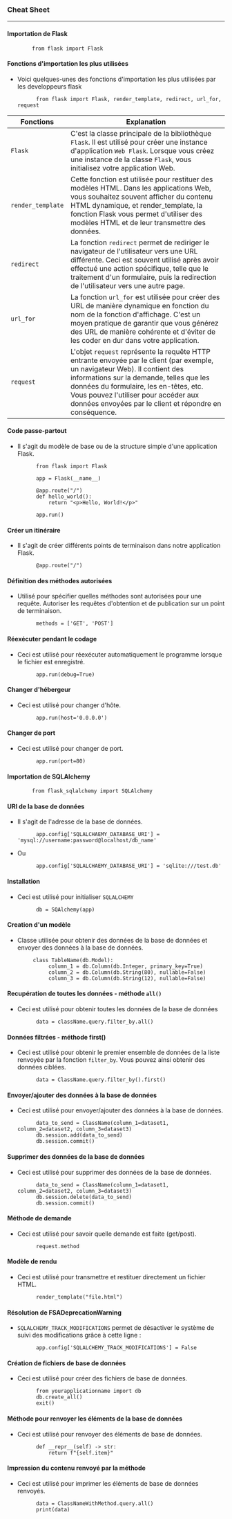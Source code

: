 ### **Cheat Sheet**
<hr>

#### **Importation de Flask**
            from flask import Flask

#### **Fonctions d'importation les plus utilisées**
+ Voici quelques-unes des fonctions d'importation les plus utilisées par les developpeurs flask

            from flask import Flask, render_template, redirect, url_for, request

| Fonctions         | Explanation                                                                                                                                                                                                                                                                                                          |
|-------------------|----------------------------------------------------------------------------------------------------------------------------------------------------------------------------------------------------------------------------------------------------------------------------------------------------------------------|
| `Flask`           | C'est la classe principale de la bibliothèque `Flask`. Il est utilisé pour créer une instance d'application `Web Flask`. Lorsque vous créez une instance de la classe `Flask`, vous initialisez votre application Web.                                                                                               |
| `render_template` | Cette fonction est utilisée pour restituer des modèles HTML. Dans les applications Web, vous souhaitez souvent afficher du contenu HTML dynamique, et render_template, la fonction Flask vous permet d'utiliser des modèles HTML et de leur transmettre des données.                                                 |
| `redirect`        | La fonction `redirect` permet de rediriger le navigateur de l'utilisateur vers une URL différente. Ceci est souvent utilisé après avoir effectué une action spécifique, telle que le traitement d'un formulaire, puis la redirection de l'utilisateur vers une autre page.                                           |
| `url_for`         | La fonction  `url_for` est utilisée pour créer des URL de manière dynamique en fonction du nom de la fonction d'affichage. C'est un moyen pratique de garantir que vous générez des URL de manière cohérente et d'éviter de les coder en dur dans votre application.                                                 |
| `request`         | L'objet `request` représente la requête HTTP entrante envoyée par le client (par exemple, un navigateur Web). Il contient des informations sur la demande, telles que les données du formulaire, les en-têtes, etc. Vous pouvez l'utiliser pour accéder aux données envoyées par le client et répondre en conséquence. |


#### **Code passe-partout**
+ Il s'agit du modèle de base ou de la structure simple d'une application Flask.

            from flask import Flask

            app = Flask(__name__)

            @app.route("/")
            def hello_world():
                return "<p>Hello, World!</p>"

            app.run()


#### **Créer un itinéraire**

+ Il s'agit de créer différents points de terminaison dans notre application Flask.

            @app.route("/")

#### **Définition des méthodes autorisées**
+ Utilisé pour spécifier quelles méthodes sont autorisées pour une requête. Autoriser les requêtes d'obtention et de publication sur un point de terminaison.

            methods = ['GET', 'POST']

#### **Réexécuter pendant le codage**
+ Ceci est utilisé pour réexécuter automatiquement le programme lorsque le fichier est enregistré.

            app.run(debug=True)

#### **Changer d'hébergeur**
+ Ceci est utilisé pour changer d'hôte.

            app.run(host='0.0.0.0')

#### **Changer de port**
+ Ceci est utilisé pour changer de port.

            app.run(port=80)

#### **Importation de SQLAlchemy**

            from flask_sqlalchemy import SQLAlchemy


#### **URI de la base de données**
+ Il s'agit de l'adresse de la base de données.
            
            app.config['SQLALCHAEMY_DATABASE_URI'] = 'mysql://username:password@localhost/db_name'
+ Ou

            app.config['SQLALCHAEMY_DATABASE_URI'] = 'sqlite:///test.db'


#### **Installation**

+ Ceci est utilisé pour initialiser `SQLALCHEMY`

            db = SQAlchemy(app)

#### **Creation d'un modèle**

+ Classe utilisée pour obtenir des données de la base de données et envoyer des données à la base de données.

           class TableName(db.Model):
                column_1 = db.Column(db.Integer, primary_key=True)
                column_2 = db.Column(db.String(80), nullable=False)
                column_3 = db.Column(db.String(12), nullable=False)
               
#### **Recupération de toutes les données - méthode `all()`**

+ Ceci est utilisé pour obtenir toutes les données de la base de données

            data = className.query.filter_by.all()

#### **Données filtrées - méthode first()**
+ Ceci est utilisé pour obtenir le premier ensemble de données de la liste renvoyée par la fonction `filter_by`. Vous pouvez ainsi obtenir des données ciblées.

            data = ClassName.query.filter_by().first()

#### **Envoyer/ajouter des données à la base de données**
+ Ceci est utilisé pour envoyer/ajouter des données à la base de données.

            data_to_send = ClassName(column_1=dataset1, column_2=dataset2, column_3=dataset3) 
            db.session.add(data_to_send) 
            db.session.commit()

#### **Supprimer des données de la base de données**
+ Ceci est utilisé pour supprimer des données de la base de données.

            data_to_send = ClassName(column_1=dataset1, column_2=dataset2, column_3=dataset3)
            db.session.delete(data_to_send)
            db.session.commit()

#### **Méthode de demande**
+ Ceci est utilisé pour savoir quelle demande est faite (get/post).

            request.method

#### **Modèle de rendu**
+ Ceci est utilisé pour transmettre et restituer directement un fichier HTML.

            render_template("file.html")

#### **Résolution de FSADeprecationWarning**
+ `SQLALCHEMY_TRACK_MODIFICATIONS` permet de désactiver le système de suivi des modifications grâce à cette ligne :

            app.config['SQLALCHEMY_TRACK_MODIFICATIONS'] = False

#### **Création de fichiers de base de données**
+ Ceci est utilisé pour créer des fichiers de base de données.

            from yourapplicationname import db 
            db.create_all() 
            exit()

#### **Méthode pour renvoyer les éléments de la base de données**
+ Ceci est utilisé pour renvoyer des éléments de base de données.

            def __repr__(self) -> str: 
                return f"{self.item}"

#### **Impression du contenu renvoyé par la méthode**
+ Ceci est utilisé pour imprimer les éléments de base de données renvoyés.

            data = ClassNameWithMethod.query.all() 
            print(data)